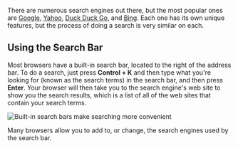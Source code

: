 There are numerous search engines out there, but the most popular ones
are [Google](http://www.google.com/), [Yahoo](http://www.yahoo.com/),
[Duck Duck Go](http://www.duckduckgo.com), and
[Bing](http://www.bing.com/). Each one has its own unique features, but
the process of doing a search is very similar on each.

## Using the Search Bar

Most browsers have a built-in search bar, located to the right of the
address bar. To do a search, just press **Control + K** and then type
what you're looking for (known as the search terms) in the search bar,
and then press **Enter**. Your browser will then take you to the search
engine's web site to show you the search results, which is a list of
all of the web sites that contain your search terms.

![Built-in search bars make searching more
convenient](https://lh6.googleusercontent.com/ltJfRg-pS5qPLr3xxZi3HyxZbB31S50sQqO0QOz-2hpS1fI2J91Ar6I4fuGcXE-vD80q5Di9_dYGU4WErLv0t5QfGXLyA1QE6Z-j0o5ClZ8tXi6t36QzQRISJVTCpNxTwK0LDkI)

Many browsers allow you to add to, or change, the search engines used by
the search bar.
